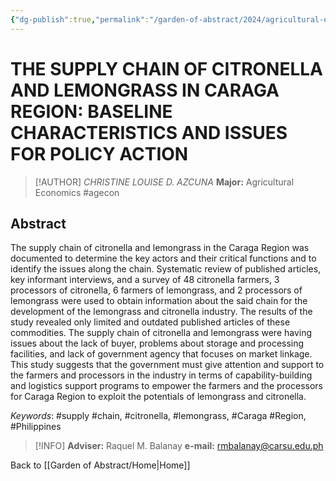 ```yaml
---
{"dg-publish":true,"permalink":"/garden-of-abstract/2024/agricultural-economics-azcuna/","created":"2024-05-23T15:55:42.788+08:00"}
---
```


# THE SUPPLY CHAIN OF CITRONELLA AND LEMONGRASS IN CARAGA REGION: BASELINE CHARACTERISTICS AND ISSUES FOR POLICY ACTION
> [!AUTHOR] *CHRISTINE LOUISE D. AZCUNA*
> **Major:** Agricultural Economics #agecon 
## Abstract
The supply chain of citronella and lemongrass in the Caraga Region was documented to determine the key actors and their critical functions and to identify the issues along the chain. Systematic review of published articles, key informant interviews, and a survey of 48 citronella farmers, 3 processors of citronella, 6 farmers of lemongrass, and 2 processors of lemongrass were used to obtain information about the said chain for the development of the lemongrass and citronella industry. The results of the study revealed only limited and outdated published articles of these commodities. The supply chain of citronella and lemongrass were having issues about the lack of buyer, problems about storage and processing facilities, and lack of government agency that focuses on market linkage. This study suggests that the government must give attention and support to the farmers and processors in the industry in terms of capability-building and logistics support programs to empower the farmers and the processors for Caraga Region to exploit the potentials of lemongrass and citronella.

*Keywords*: #supply #chain, #citronella, #lemongrass, #Caraga #Region, #Philippines

> [!INFO] **Adviser:** Raquel M. Balanay
> **e-mail:** rmbalanay@carsu.edu.ph

Back to [[Garden of Abstract/Home\|Home]]